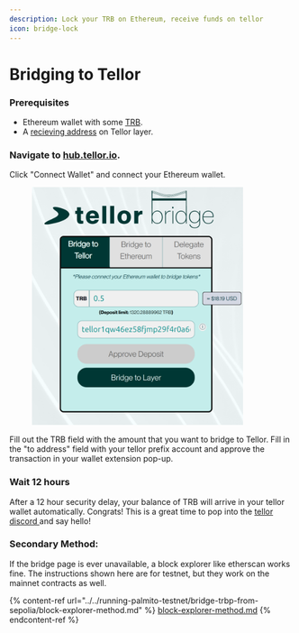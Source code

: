 ```yaml
---
description: Lock your TRB on Ethereum, receive funds on tellor
icon: bridge-lock
---
```


# Bridging to Tellor

### Prerequisites

* &#x20;Ethereum wallet with some [TRB](https://etherscan.io/token/0x88df592f8eb5d7bd38bfef7deb0fbc02cf3778a0?a=0x8cfc184c877154a8f9ffe0fe75649dbe5e2dbebf).
* A [recieving address](../manage-accounts.md) on Tellor layer.

### Navigate to [hub.tellor.io](https://hub.tellor.io/).

Click "Connect Wallet" and connect your Ethereum wallet.

<figure><img src="../../.gitbook/assets/Screenshot From 2025-08-04 12-14-18.png" alt="" width="375"><figcaption></figcaption></figure>

Fill out the TRB field with the amount that you want to bridge to Tellor. Fill in the "to address" field with your tellor prefix account and approve the transaction in your wallet extension pop-up.

### Wait 12 hours

After a 12 hour security delay, your balance of TRB will arrive in your tellor wallet automatically. Congrats! This is a great time to pop into the [tellor discord ](https://discord.gg/tellor)and say hello!

### Secondary Method:

If the bridge page is ever unavailable, a block explorer like etherscan works fine. The instructions shown here are for testnet, but they work on the mainnet contracts as well.

{% content-ref url="../../running-palmito-testnet/bridge-trbp-from-sepolia/block-explorer-method.md" %}
[block-explorer-method.md](../../running-palmito-testnet/bridge-trbp-from-sepolia/block-explorer-method.md)
{% endcontent-ref %}
